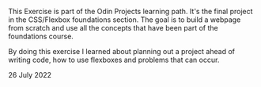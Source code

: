 This Exercise is part of the Odin Projects learning path. It's the final project in the CSS/Flexbox foundations section. The goal is to build a webpage from scratch and use all the concepts that have been part of the foundations course.

By doing this exercise I learned about planning out a project ahead of writing code, how to use flexboxes and problems that can occur.

26 July 2022
